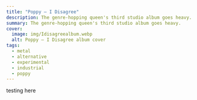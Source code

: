 ```yaml
---
title: "Poppy – I Disagree"
description: The genre-hopping queen's third studio album goes heavy.
summary: The genre-hopping queen's third studio album goes heavy.
cover:
  image: img/Idisagreealbum.webp
  alt: Poppy – I Disagree album cover
tags:
  - metal
  - alternative
  - experimental
  - industrial
  - poppy
---
```


testing here
